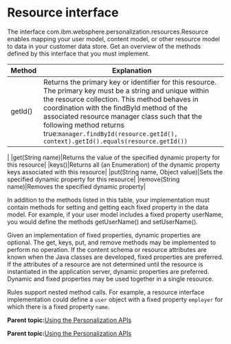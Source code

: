 # Resource interface 

The interface com.ibm.websphere.personalization.resources.Resource enables mapping your user model, content model, or other resource model to data in your customer data store. Get an overview of the methods defined by this interface that you must implement.

|Method|Explanation|
|------|-----------|
|getId\(\)|Returns the primary key or identifier for this resource. The primary key must be a string and unique within the resource collection. This method behaves in coordination with the findById method of the associated resource manager class such that the following method returns true:`manager.findById(resource.getId(), context).getId().equals(resource.getId())`

|
|get\(String name\)|Returns the value of the specified dynamic property for this resource|
|keys\(\)|Returns all \(an Enumeration\) of the dynamic property keys associated with this resource|
|put\(String name, Object value\)|Sets the specified dynamic property for this resource|
|remove\(String name\)|Removes the specified dynamic property|

In addition to the methods listed in this table, your implementation must contain methods for setting and getting each fixed property in the data model. For example, if your user model includes a fixed property userName, you would define the methods getUserName\(\) and setUserName\(\).

Given an implementation of fixed properties, dynamic properties are optional. The get, keys, put, and remove methods may be implemented to perform no operation. If the content schema or resource attributes are known when the Java classes are developed, fixed properties are preferred. If the attributes of a resource are not determined until the resource is instantiated in the application server, dynamic properties are preferred. Dynamic and fixed properties may be used together in a single resource.

Rules support nested method calls. For example, a resource interface implementation could define a `user` object with a fixed property `employer` for which there is a fixed property `name`.

**Parent topic:**[Using the Personalization APIs ](../pzn/pzn_using_apis.md)

**Parent topic:**[Using the Personalization APIs ](../pzn/pzn_using_apis.md)

